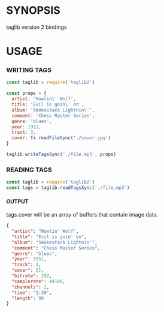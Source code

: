 # SYNOPSIS
taglib version 2 bindings

# USAGE
### WRITING TAGS

```js
const taglib = require('taglib2')

const props = {
  artist: 'Howlin\' Wolf',
  title: 'Evil is goin\' on',
  album: 'Smokestack Lightnin\'',
  comment: 'Chess Master Series',
  genre: 'blues',
  year: 1951,
  track: 3,
  cover: fs.readFileSync('./cover.jpg')
}

taglib.writeTagsSync('./file.mp3', props)
```

### READING TAGS

```js
const taglib = require('taglib2')
const tags = taglib.readTagsSync('./file.mp3')
```

#### OUTPUT
tags.cover will be an array of buffers that contain image data.

```json
{
  "artist": "Howlin' Wolf",
  "title": "Evil is goin' on",
  "album": "Smokestack Lightnin'",
  "comment": "Chess Master Series",
  "genre": "blues",
  "year": 1951,
  "track": 3,
  "cover": [],
  "bitrate": 192,
  "samplerate": 44100,
  "channels": 2,
  "time": "1:30",
  "length": 90
}
```

